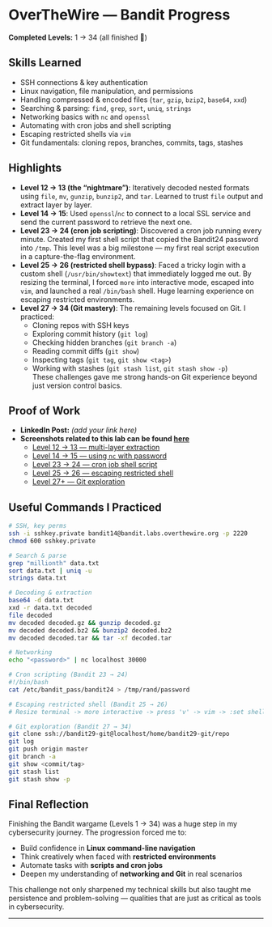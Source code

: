 # OverTheWire — Bandit Progress

**Completed Levels:** 1 → 34 (all finished 🎉)  

## Skills Learned
- SSH connections & key authentication  
- Linux navigation, file manipulation, and permissions  
- Handling compressed & encoded files (`tar`, `gzip`, `bzip2`, `base64`, `xxd`)  
- Searching & parsing: `find`, `grep`, `sort`, `uniq`, `strings`  
- Networking basics with `nc` and `openssl`  
- Automating with cron jobs and shell scripting  
- Escaping restricted shells via `vim`  
- Git fundamentals: cloning repos, branches, commits, tags, stashes  

## Highlights
- **Level 12 → 13 (the “nightmare”)**: Iteratively decoded nested formats using `file`, `mv`, `gunzip`, `bunzip2`, and `tar`. Learned to trust `file` output and extract layer by layer.  
- **Level 14 → 15**: Used `openssl`/`nc` to connect to a local SSL service and send the current password to retrieve the next one.  
- **Level 23 → 24 (cron job scripting)**: Discovered a cron job running every minute. Created my first shell script that copied the Bandit24 password into `/tmp`. This level was a big milestone — my first real script execution in a capture-the-flag environment.  
- **Level 25 → 26 (restricted shell bypass)**: Faced a tricky login with a custom shell (`/usr/bin/showtext`) that immediately logged me out. By resizing the terminal, I forced `more` into interactive mode, escaped into `vim`, and launched a real `/bin/bash` shell. Huge learning experience on escaping restricted environments.  
- **Level 27 → 34 (Git mastery)**: The remaining levels focused on Git. I practiced:  
  - Cloning repos with SSH keys  
  - Exploring commit history (`git log`)  
  - Checking hidden branches (`git branch -a`)  
  - Reading commit diffs (`git show`)  
  - Inspecting tags (`git tag`, `git show <tag>`)  
  - Working with stashes (`git stash list`, `git stash show -p`)  
  These challenges gave me strong hands-on Git experience beyond just version control basics.  

## Proof of Work
- **LinkedIn Post:** *(add your link here)*  
- **Screenshots related to this lab can be found [here](../../assets/images/OverTheWire-Images/)**  
  - [Level 12 → 13 — multi-layer extraction](../../assets/images/OverTheWire-Images/level13.png)  
  - [Level 14 → 15 — using `nc` with password](../../assets/images/OverTheWire-Images/level14.png)  
  - [Level 23 → 24 — cron job shell script](../../assets/images/OverTheWire-Images/level24.png)  
  - [Level 25 → 26 — escaping restricted shell](../../assets/images/OverTheWire-Images/level26.png)  
  - [Level 27+ — Git exploration](../../assets/images/OverTheWire-Images/level27.png)  

## Useful Commands I Practiced
```bash
# SSH, key perms
ssh -i sshkey.private bandit14@bandit.labs.overthewire.org -p 2220
chmod 600 sshkey.private

# Search & parse
grep "millionth" data.txt
sort data.txt | uniq -u
strings data.txt

# Decoding & extraction
base64 -d data.txt
xxd -r data.txt decoded
file decoded
mv decoded decoded.gz && gunzip decoded.gz
mv decoded decoded.bz2 && bunzip2 decoded.bz2
mv decoded decoded.tar && tar -xf decoded.tar

# Networking
echo "<password>" | nc localhost 30000

# Cron scripting (Bandit 23 → 24)
#!/bin/bash
cat /etc/bandit_pass/bandit24 > /tmp/rand/password

# Escaping restricted shell (Bandit 25 → 26)
# Resize terminal -> more interactive -> press 'v' -> vim -> :set shell=/bin/bash -> :shell

# Git exploration (Bandit 27 → 34)
git clone ssh://bandit29-git@localhost/home/bandit29-git/repo
git log
git push origin master
git branch -a
git show <commit/tag>
git stash list
git stash show -p
```
## Final Reflection
Finishing the Bandit wargame (Levels 1 → 34) was a huge step in my cybersecurity journey. The progression forced me to:  
- Build confidence in **Linux command-line navigation**  
- Think creatively when faced with **restricted environments**  
- Automate tasks with **scripts and cron jobs**  
- Deepen my understanding of **networking and Git** in real scenarios  

This challenge not only sharpened my technical skills but also taught me persistence and problem-solving — qualities that are just as critical as tools in cybersecurity.  

---


